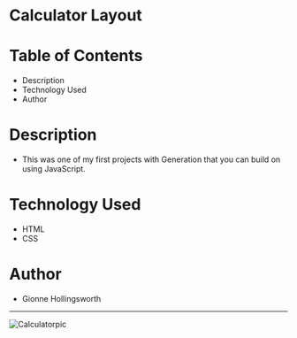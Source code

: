 # Calculator Layout

# Table of Contents
* Description
* Technology Used
* Author

# Description
* This was one of my first projects with Generation that you can build on using JavaScript.

# Technology Used
* HTML
* CSS

# Author
* Gionne Hollingsworth

-------------------------------------------------------------------------------------------------------------------------------------------------------------------------
![Calculatorpic](https://user-images.githubusercontent.com/110860814/206361674-ef2c5949-c592-434c-af82-5f9a3b61a3a2.png)
